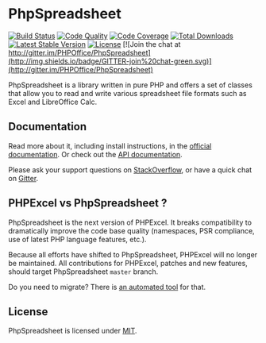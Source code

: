 # PhpSpreadsheet

[![Build Status](http://github.com/PHPOffice/PhpSpreadsheet/workflows/main/badge.svg)](http://github.com/PHPOffice/PhpSpreadsheet/actions)
[![Code Quality](http://scrutinizer-ci.com/g/PHPOffice/PhpSpreadsheet/badges/quality-score.png?b=master)](http://scrutinizer-ci.com/g/PHPOffice/PhpSpreadsheet/?branch=master)
[![Code Coverage](http://scrutinizer-ci.com/g/PHPOffice/PhpSpreadsheet/badges/coverage.png?b=master)](http://scrutinizer-ci.com/g/PHPOffice/PhpSpreadsheet/?branch=master)
[![Total Downloads](http://img.shields.io/packagist/dt/PHPOffice/PhpSpreadsheet)](http://packagist.org/packages/phpoffice/phpspreadsheet)
[![Latest Stable Version](http://img.shields.io/github/v/release/PHPOffice/PhpSpreadsheet)](http://packagist.org/packages/phpoffice/phpspreadsheet)
[![License](http://img.shields.io/github/license/PHPOffice/PhpSpreadsheet)](http://packagist.org/packages/phpoffice/phpspreadsheet)
[![Join the chat at http://gitter.im/PHPOffice/PhpSpreadsheet](http://img.shields.io/badge/GITTER-join%20chat-green.svg)](http://gitter.im/PHPOffice/PhpSpreadsheet)

PhpSpreadsheet is a library written in pure PHP and offers a set of classes that
allow you to read and write various spreadsheet file formats such as Excel and LibreOffice Calc.

## Documentation

Read more about it, including install instructions, in the [official documentation](http://phpspreadsheet.readthedocs.io). Or check out the [API documentation](http://phpoffice.github.io/PhpSpreadsheet).

Please ask your support questions on [StackOverflow](http://stackoverflow.com/questions/tagged/phpspreadsheet), or have a quick chat on [Gitter](http://gitter.im/PHPOffice/PhpSpreadsheet).

## PHPExcel vs PhpSpreadsheet ?

PhpSpreadsheet is the next version of PHPExcel. It breaks compatibility to dramatically improve the code base quality (namespaces, PSR compliance, use of latest PHP language features, etc.).

Because all efforts have shifted to PhpSpreadsheet, PHPExcel will no longer be maintained. All contributions for PHPExcel, patches and new features, should target PhpSpreadsheet `master` branch.

Do you need to migrate? There is [an automated tool](/docs/topics/migration-from-PHPExcel.md) for that.

## License

PhpSpreadsheet is licensed under [MIT](http://github.com/PHPOffice/PhpSpreadsheet/blob/master/LICENSE).
